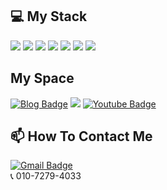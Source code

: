 ## :computer: My Stack
<div>
	<img src="https://img.shields.io/badge/Eclipse%20IDE-2C2255?style=flat&logo=EclipseIDE&logoColor=white" />
	<img src="https://img.shields.io/badge/Java-007396?style=flat&logo=Java&logoColor=white" />
	<img src="https://img.shields.io/badge/JavaScript-F7DF1E?style=flat&logo=JavaScript&logoColor=white" />
	<img src="https://img.shields.io/badge/HTML5-E34F26?style=flat&logo=HTML5&logoColor=white" />
	<img src="https://img.shields.io/badge/CSS3-1572B6?style=flat&logo=CSS3&logoColor=white" />
	<img src="https://img.shields.io/badge/Android%20Studio-3DDC84?style=flat&logo=AndroidStudio&logoColor=white" />
	<img src="https://img.shields.io/badge/Arduino-00979D?style=flat&logo=Arduino&logoColor=white" />
</div>

## My Space
  [![Blog Badge](http://img.shields.io/badge/-Blog-03C75A?style=flat-square&logo=naver&link=https://blog.naver.com/windowlife)](https://blog.naver.com/windowlife)
  <img src="https://img.shields.io/badge/Blog-03C75A?style=flat-square&logo=Naver&logoColor=white"/></a>
  [![Youtube Badge](https://img.shields.io/badge/Youtube-ff0000?style=flat-square&logo=youtube&link=https://www.youtube.com/@koreaman4465)](https://www.youtube.com/@koreaman4465)
  
## :mailbox: How To Contact Me
  [![Gmail Badge](https://img.shields.io/badge/windowlife92@gmail.com-d14836?style=flat-square&logo=Gmail&logoColor=white&link=mailto:windowlife92@gmail.com)](mailto:windowlife92@gmail.com)<br>
  :telephone_receiver: 010-7279-4033
